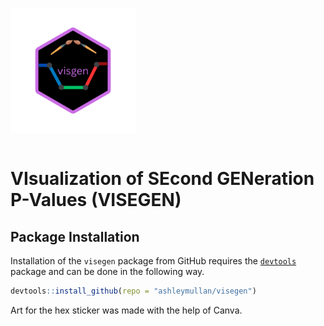 <p style="display:inline-block;">
  <img src="hex.png" width="200" title="a colored line graph surrounded by paintbrushes">
  <h1> VIsualization of SEcond GENeration P-Values (VISEGEN)</h1>
</p>

## Package Installation

Installation of the `visegen` package from GitHub requires the
[`devtools`](https://www.r-project.org/nosvn/pandoc/devtools.html)
package and can be done in the following way.

``` r
devtools::install_github(repo = "ashleymullan/visegen")
```

Art for the hex sticker was made with the help of Canva.
